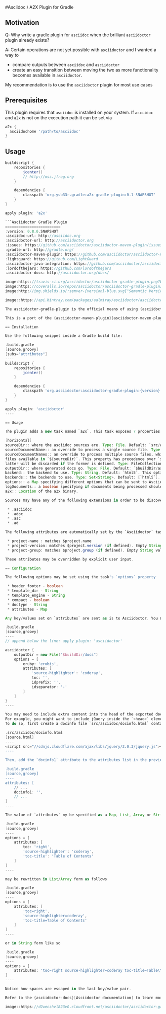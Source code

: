 #Asciidoc / A2X Plugin for Gradle

## Motivation

Q: Why write a gradle plugin for ```asciidoc``` when the brilliant ```asciidoctor``` plugin already exists?

A:  Certain operations are not yet possible with ```asciidoctor``` and I wanted a way to

+ compare outputs between ```asciidoc``` and ```asciidoctor```
+ create an easy transition between moving the two as more functionality becomes available in ```asciidoctor```.

My recommendation is to use the ```asciidoctor``` plugin for most use cases

## Prerequisites

This plugin requires that ```asciidoc``` is installed on your system. If ```asciidoc``` and ```a2x``` is not on the execution path it can
be set via

```groovy
a2x {
  asciidochome '/path/to/asciidoc'
}
```

## Usage


```groovy
buildscript {
    repositories {
        jcenter()
        // http://oss.jfrog.org
    }

    dependencies {
        classpath 'org.ysb33r.gradle:a2x-gradle-plugin:0.1-SNAPSHOT'
    }
}

apply plugin: 'a2x'

```Asciidoctor Gradle Plugin
=========================
:version: 0.8.0.SNAPSHOT
:asciidoc-url: http://asciidoc.org
:asciidoctor-url: http://asciidoctor.org
:issues: https://github.com/asciidoctor/asciidoctor-maven-plugin/issues
:gradle-url: http://gradle.org/
:asciidoctor-maven-plugin: https://github.com/asciidoctor/asciidoctor-maven-plugin
:lightguard: https://github.com/LightGuard
:asciidoctor-java-integration: https://github.com/asciidoctor/asciidoctor-java-integration
:lordofthejars: https://github.com/lordofthejars
:asciidoctor-docs: http://asciidoctor.org/docs/

image:https://travis-ci.org/asciidoctor/asciidoctor-gradle-plugin.png?branch=master["Build Status", link="https://travis-ci.org/asciidoctor/asciidoctor-gradle-plugin"]
image:https://coveralls.io/repos/asciidoctor/asciidoctor-gradle-plugin/badge.png["Coverage Status", link="https://coveralls.io/r/asciidoctor/asciidoctor-gradle-plugin"]
image:http://img.shields.io/:semver-{version}-blue.svg["Semantic Versioning", link="http://semver.org"]

image::https://api.bintray.com/packages/aalmiray/asciidoctor/asciidoctor-gradle-plugin/images/download.png["Bintray", link="https://bintray.com/aalmiray/asciidoctor/asciidoctor-gradle-plugin"]

The asciidoctor-gradle-plugin is the official means of using {asciidoctor-url}[Asciidoctor] to render all your {asciidoc-url}[AsciiDoc] documentation using {gradle-url}[Gradle].

This is a port of the {asciidoctor-maven-plugin}[asciidoctor-maven-plugin] project by {lightguard}[@LightGuard]. Relies on {asciidoctor-java-integration}[asciidoctor-java-integration] by {lordofthejars}[@lordofthejars].

== Installation

Use the following snippet inside a Gradle build file:

.build.gradle
[source,groovy]
[subs="attributes"]
----
buildscript {
    repositories {
        jcenter()
    }

    dependencies {
        classpath 'org.asciidoctor:asciidoctor-gradle-plugin:{version}'
    }
}

apply plugin: 'asciidoctor'
----

== Usage

The plugin adds a new task named `a2x`. This task exposes 7 properties as part of its configuration

[horizontal]
sourceDir:: where the asciidoc sources are. Type: File. Default: `src/asciidoc`.
sourceDocumentName:: an override to process a single source file. Type: File. Defaults to all files in `${sourceDir}`
sourceDocumentNames:: an override to process multiple source files, which may be a subset of all
files available in `${sourceDir}`. This property has precedence over `sourceDocumentName` which means the
latter will be discarded if the former is defined. Type: FileCollection. Defaults to all files in `${sourceDir}`
outputDir:: where generated docs go. Type: File. Default: `$buildDir/asciidoc`.
backend:: the backend to use. Type: String. Default: `html5`. This option is a convenience for using backends property.
backends:: the backends to use. Type: Set<String>. Default: [`html5`].
options:: a Map specifying different options that can be sent to Asciidoctor.
logDocuments:: a boolean specifying if documents being processed should be logged on console. Type: boolean. Default: `false`
a2x:: Location of the a2x binary.

Sources may have any of the following extensions in order to be discovered

 * .asciidoc
 * .adoc
 * .asc
 * .ad

The following attributes are automatically set by the `Asciidoctor` task

 * project-name : matches $project.name
 * project-version: matches $project.version (if defined). Empty String value if undefined
 * project-group: matches $project.group (if defined). Empty String value if undefined

These attributes may be overridden by explicit user input.

== Configuration

The following options may be set using the task's `options` property

 * header_footer - boolean
 * template_dir - String
 * template_engine - String
 * compact - boolean
 * doctype - String
 * attributes - Map

Any key/values set on `attributes` are sent as is to Asciidoctor. You may use this Map to specify an stylesheet for example. The following snippet shows a sample configuration defining attributes

.build.gradle
[source,groovy]
----
// append below the line: apply plugin: 'asciidoctor'

asciidoctor {
    outputDir = new File("$buildDir/docs")
    options = [
        eruby: 'erubis',
        attributes: [
            'source-highlighter': 'coderay',
            toc: '',
            idprefix: '',
            idseparator: '-'
        ]
    ]
}
----

You may need to include extra content into the head of the exported document.
For example, you might want to include jQuery inside the `<head>` element of the HTML export.
To do so, first create a docinfo file `src/asciidoc/docinfo.html` containing the content to include, in this case the `<script>` tag to load jQuery.

.src/asciidoc/docinfo.html
[source,html]
----
<script src="//cdnjs.cloudflare.com/ajax/libs/jquery/2.0.3/jquery.js"></script>
----

Then, add the `docinfo1` attribute to the attributes list in the previous example:

.build.gradle
[source,groovy]
----
attributes: [
    // ...
    docinfo1: '',
    // ...
]
----

The value of `attributes` my be specified as a Map, List, Array or String, for example the following Map definition

.build.gradle
[source,groovy]
----
options = [
    attributes: [
        toc: 'right',
        'source-highlighter': 'coderay',
        'toc-title': 'Table of Contents'
    ]
]
----

may be rewritten in List/Array form as follows

.build.gradle
[source,groovy]
----
options = [
    attributes: [
        'toc=right',
        'source-highlighter=coderay',
        'toc-title=Table of Contents'
    ]
]
----

or in String form like so

.build.gradle
[source,groovy]
----
options = [
    attributes: 'toc=right source-highlighter=coderay toc-title=Table\\ of\\ Contents'
]
----

Notice how spaces are escaped in the last key/value pair.

Refer to the {asciidoctor-docs}[Asciidoctor documentation] to learn more about these options and attributes.

image::https://d2weczhvl823v0.cloudfront.net/asciidoctor/asciidoctor-gradle-plugin/trend.png["Bitdeli Badge", link="https://bitdeli.com/free"]
